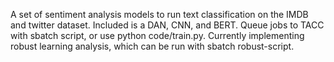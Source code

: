A set of sentiment analysis models to run text classification on the IMDB and twitter dataset. Included is a DAN, CNN, and BERT. Queue jobs to TACC with sbatch script, or use python code/train.py. Currently implementing robust learning analysis, which can be run with sbatch robust-script. 
